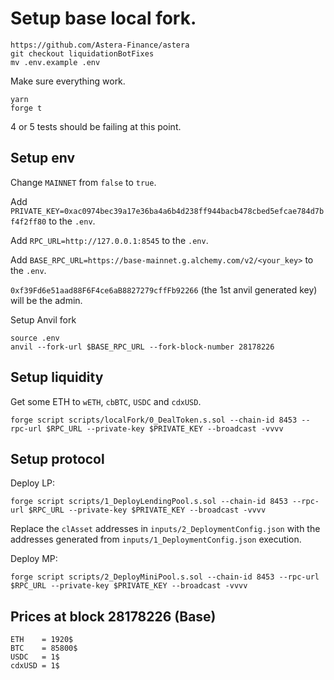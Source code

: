 
# Setup base local fork.

```
https://github.com/Astera-Finance/astera
git checkout liquidationBotFixes
mv .env.example .env
```

Make sure everything work.
```
yarn
forge t 
```
4 or 5 tests should be failing at this point.

## Setup env

Change `MAINNET` from `false` to `true`.

Add `PRIVATE_KEY=0xac0974bec39a17e36ba4a6b4d238ff944bacb478cbed5efcae784d7bf4f2ff80` to the `.env`.

Add `RPC_URL=http://127.0.0.1:8545` to the `.env`.

Add `BASE_RPC_URL=https://base-mainnet.g.alchemy.com/v2/<your_key>` to the `.env`.

`0xf39Fd6e51aad88F6F4ce6aB8827279cffFb92266` (the 1st anvil generated key) will be the admin.

Setup Anvil fork
```
source .env
anvil --fork-url $BASE_RPC_URL --fork-block-number 28178226
```

## Setup liquidity

Get some ETH to `wETH`, `cbBTC`, `USDC` and `cdxUSD`.
```
forge script scripts/localFork/0_DealToken.s.sol --chain-id 8453 --rpc-url $RPC_URL --private-key $PRIVATE_KEY --broadcast -vvvv 
```

## Setup protocol

Deploy LP:
```
forge script scripts/1_DeployLendingPool.s.sol --chain-id 8453 --rpc-url $RPC_URL --private-key $PRIVATE_KEY --broadcast -vvvv 
```

Replace the `clAsset` addresses in `inputs/2_DeploymentConfig.json` with the addresses generated from `inputs/1_DeploymentConfig.json` execution.

Deploy MP:
```
forge script scripts/2_DeployMiniPool.s.sol --chain-id 8453 --rpc-url $RPC_URL --private-key $PRIVATE_KEY --broadcast -vvvv 
```


## Prices at block 28178226 (Base)

```
ETH    = 1920$
BTC    = 85800$
USDC   = 1$
cdxUSD = 1$
```